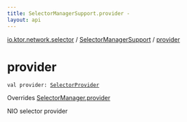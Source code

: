 ```yaml
---
title: SelectorManagerSupport.provider - 
layout: api
---
```


<div class='api-docs-breadcrumbs'><a href="../index.html">io.ktor.network.selector</a> / <a href="index.html">SelectorManagerSupport</a> / <a href="./provider.html">provider</a></div>

# provider

<div class="signature"><code><span class="keyword">val </span><span class="identifier">provider</span><span class="symbol">: </span><a href="http://docs.oracle.com/javase/6/docs/api/java/nio/channels/spi/SelectorProvider.html"><span class="identifier">SelectorProvider</span></a></code></div>

Overrides <a href="../-selector-manager/provider.html">SelectorManager.provider</a>

NIO selector provider

